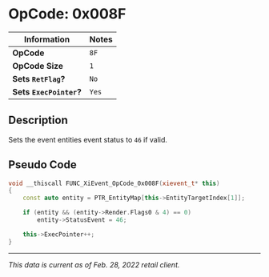 # OpCode: 0x008F

| Information               | Notes |
|---                        |---    |
| **OpCode**                | `8F`  |
| **OpCode Size**           | `1`   |
| **Sets `RetFlag`?**       | `No`  |
| **Sets `ExecPointer`?**   | `Yes` |

## Description

Sets the event entities event status to `46` if valid.

## Pseudo Code

```cpp
void __thiscall FUNC_XiEvent_OpCode_0x008F(xievent_t* this)
{
    const auto entity = PTR_EntityMap[this->EntityTargetIndex[1]];

    if (entity && (entity->Render.Flags0 & 4) == 0)
        entity->StatusEvent = 46;

    this->ExecPointer++;
}
```

---

_This data is current as of Feb. 28, 2022 retail client._